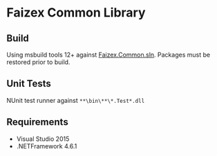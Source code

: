 # Faizex Common Library #

## Build ##
Using msbuild tools 12+ against [Faizex.Common.sln](src/Faizex.Common.sln). Packages must be restored prior to build.

## Unit Tests ##
NUnit test runner against `**\bin\**\*.Test*.dll`

## Requirements ##
- Visual Studio 2015
- .NETFramework 4.6.1